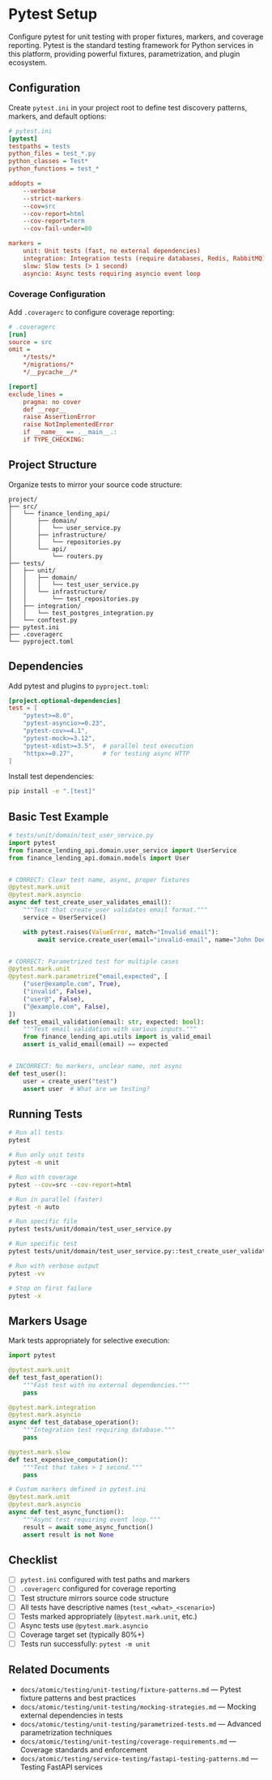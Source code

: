 # Pytest Setup

Configure pytest for unit testing with proper fixtures, markers, and coverage reporting. Pytest is the standard testing framework for Python services in this platform, providing powerful fixtures, parametrization, and plugin ecosystem.

## Configuration

Create `pytest.ini` in your project root to define test discovery patterns, markers, and default options:

```ini
# pytest.ini
[pytest]
testpaths = tests
python_files = test_*.py
python_classes = Test*
python_functions = test_*

addopts =
    --verbose
    --strict-markers
    --cov=src
    --cov-report=html
    --cov-report=term
    --cov-fail-under=80

markers =
    unit: Unit tests (fast, no external dependencies)
    integration: Integration tests (require databases, Redis, RabbitMQ)
    slow: Slow tests (> 1 second)
    asyncio: Async tests requiring asyncio event loop
```

### Coverage Configuration

Add `.coveragerc` to configure coverage reporting:

```ini
# .coveragerc
[run]
source = src
omit =
    */tests/*
    */migrations/*
    */__pycache__/*

[report]
exclude_lines =
    pragma: no cover
    def __repr__
    raise AssertionError
    raise NotImplementedError
    if __name__ == .__main__.:
    if TYPE_CHECKING:
```

## Project Structure

Organize tests to mirror your source code structure:

```
project/
├── src/
│   └── finance_lending_api/
│       ├── domain/
│       │   └── user_service.py
│       ├── infrastructure/
│       │   └── repositories.py
│       └── api/
│           └── routers.py
├── tests/
│   ├── unit/
│   │   ├── domain/
│   │   │   └── test_user_service.py
│   │   └── infrastructure/
│   │       └── test_repositories.py
│   ├── integration/
│   │   └── test_postgres_integration.py
│   └── conftest.py
├── pytest.ini
├── .coveragerc
└── pyproject.toml
```

## Dependencies

Add pytest and plugins to `pyproject.toml`:

```toml
[project.optional-dependencies]
test = [
    "pytest>=8.0",
    "pytest-asyncio>=0.23",
    "pytest-cov>=4.1",
    "pytest-mock>=3.12",
    "pytest-xdist>=3.5",  # parallel test execution
    "httpx>=0.27",        # for testing async HTTP
]
```

Install test dependencies:

```bash
pip install -e ".[test]"
```

## Basic Test Example

```python
# tests/unit/domain/test_user_service.py
import pytest
from finance_lending_api.domain.user_service import UserService
from finance_lending_api.domain.models import User


# CORRECT: Clear test name, async, proper fixtures
@pytest.mark.unit
@pytest.mark.asyncio
async def test_create_user_validates_email():
    """Test that create_user validates email format."""
    service = UserService()

    with pytest.raises(ValueError, match="Invalid email"):
        await service.create_user(email="invalid-email", name="John Doe")


# CORRECT: Parametrized test for multiple cases
@pytest.mark.unit
@pytest.mark.parametrize("email,expected", [
    ("user@example.com", True),
    ("invalid", False),
    ("user@", False),
    ("@example.com", False),
])
def test_email_validation(email: str, expected: bool):
    """Test email validation with various inputs."""
    from finance_lending_api.utils import is_valid_email
    assert is_valid_email(email) == expected


# INCORRECT: No markers, unclear name, not async
def test_user():
    user = create_user("test")
    assert user  # What are we testing?
```

## Running Tests

```bash
# Run all tests
pytest

# Run only unit tests
pytest -m unit

# Run with coverage
pytest --cov=src --cov-report=html

# Run in parallel (faster)
pytest -n auto

# Run specific file
pytest tests/unit/domain/test_user_service.py

# Run specific test
pytest tests/unit/domain/test_user_service.py::test_create_user_validates_email

# Run with verbose output
pytest -vv

# Stop on first failure
pytest -x
```

## Markers Usage

Mark tests appropriately for selective execution:

```python
import pytest

@pytest.mark.unit
def test_fast_operation():
    """Fast test with no external dependencies."""
    pass

@pytest.mark.integration
@pytest.mark.asyncio
async def test_database_operation():
    """Integration test requiring database."""
    pass

@pytest.mark.slow
def test_expensive_computation():
    """Test that takes > 1 second."""
    pass

# Custom markers defined in pytest.ini
@pytest.mark.unit
@pytest.mark.asyncio
async def test_async_function():
    """Async test requiring event loop."""
    result = await some_async_function()
    assert result is not None
```

## Checklist

- [ ] `pytest.ini` configured with test paths and markers
- [ ] `.coveragerc` configured for coverage reporting
- [ ] Test structure mirrors source code structure
- [ ] All tests have descriptive names (`test_<what>_<scenario>`)
- [ ] Tests marked appropriately (`@pytest.mark.unit`, etc.)
- [ ] Async tests use `@pytest.mark.asyncio`
- [ ] Coverage target set (typically 80%+)
- [ ] Tests run successfully: `pytest -m unit`

## Related Documents

- `docs/atomic/testing/unit-testing/fixture-patterns.md` — Pytest fixture patterns and best practices
- `docs/atomic/testing/unit-testing/mocking-strategies.md` — Mocking external dependencies in tests
- `docs/atomic/testing/unit-testing/parametrized-tests.md` — Advanced parametrization techniques
- `docs/atomic/testing/unit-testing/coverage-requirements.md` — Coverage standards and enforcement
- `docs/atomic/testing/service-testing/fastapi-testing-patterns.md` — Testing FastAPI services
